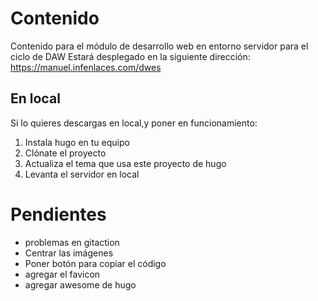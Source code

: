 # Contenido
Contenido para el módulo de desarrollo web en entorno servidor para el ciclo de DAW 
Estará desplegado en la siguiente dirección:
 https://manuel.infenlaces.com/dwes

## En local
Si lo quieres  descargas en local,y poner en  funcionamiento:  
1. Instala hugo en tu equipo  
2. Clónate el proyecto  
3. Actualiza el tema que usa este proyecto de hugo  
4. Levanta el servidor en local  




# Pendientes
* problemas en gitaction
* Centrar las imágenes
* Poner botón para copiar el código
* agregar el favicon
* agregar awesome de hugo